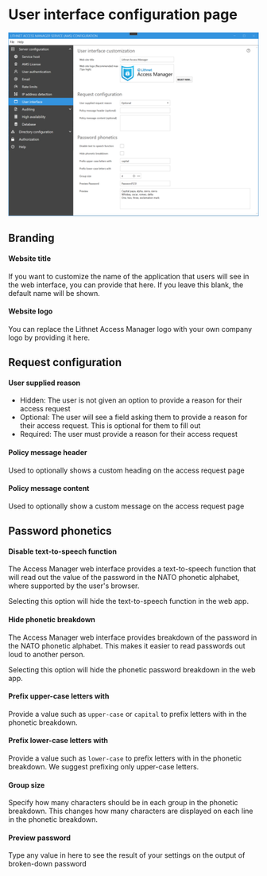 # User interface configuration page

![](../../docs/images/ui-page-user-interface.png)

## Branding

#### Website title

If you want to customize the name of the application that users will see in the web interface, you can provide that here. If you leave this blank, the default name will be shown.

#### Website logo

You can replace the Lithnet Access Manager logo with your own company logo by providing it here.

## Request configuration

#### User supplied reason

* Hidden: The user is not given an option to provide a reason for their access request
* Optional: The user will see a field asking them to provide a reason for their access request. This is optional for them to fill out
* Required: The user must provide a reason for their access request

#### Policy message header

Used to optionally shows a custom heading on the access request page

#### Policy message content

Used to optionally show a custom message on the access request page

## Password phonetics

#### Disable text-to-speech function

The Access Manager web interface provides a text-to-speech function that will read out the value of the password in the NATO phonetic alphabet, where supported by the user's browser.

Selecting this option will hide the text-to-speech function in the web app.

#### Hide phonetic breakdown

The Access Manager web interface provides breakdown of the password in the NATO phonetic alphabet. This makes it easier to read passwords out loud to another person.

Selecting this option will hide the phonetic password breakdown in the web app.

#### Prefix upper-case letters with

Provide a value such as `upper-case` or `capital` to prefix letters with in the phonetic breakdown.

#### Prefix lower-case letters with

Provide a value such as `lower-case` to prefix letters with in the phonetic breakdown. We suggest prefixing only upper-case letters.

#### Group size

Specify how many characters should be in each group in the phonetic breakdown. This changes how many characters are displayed on each line in the phonetic breakdown.

#### Preview password

Type any value in here to see the result of your settings on the output of broken-down password
